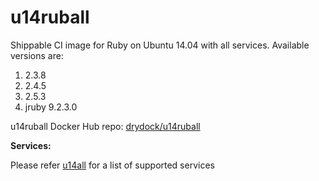 u14ruball
================

Shippable CI image for Ruby on Ubuntu 14.04 with all services. Available versions are:

1. 2.3.8
2. 2.4.5
3. 2.5.3
4. jruby 9.2.3.0


u14ruball Docker Hub repo: [drydock/u14ruball](https://hub.docker.com/r/drydock/u14ruball/)
  
**Services:**

Please refer [u14all](https://github.com/dry-dock/u14all) for a list of supported services

